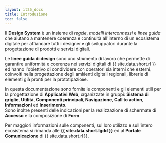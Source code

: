 ```yaml
---
layout: it25_docs
title: Introduzione
toc: false
---
```


Il **Design System** è un insieme di *regole*, *modelli interconnessi* e *linee guida* che aiutano a mantenere coerenza e continuità all'interno di un ecosistema digitale per affiancare tutti i designer e gli sviluppatori durante la progettazione di prodotti e servizi digitali.

Le **linee guida di design** sono uno strumento di lavoro che permette di garantire uniformità e coerenza nei servizi digitali di {{ site.data.short.rl }} ed hanno l'obiettivo di condividere con operatori sia interni che esterni, coinvolti nella progettazione degli ambienti digitali regionali, librerie di elementi già pronti per la prototipazione.

In questa documentazione sono fornite le componenti e gli elementi utili per la progettazione di **Applicativi Web**, organizzate in gruppi: **Sistema di griglie**, **Utilità**, **Componenti principali**, **Navigazione**, **Call to action**, **Informazioni** ed **Inserimento**.  
Sono inoltre presenti delle indicazioni per la realizzazione di schermate di **Accesso** e la composizione di **Form**.

Per maggiori informazioni sulle componenti, sul loro utilizzo e sull'intero ecosistema si rimanda alle **{{ site.data.short.lgdd }}** ed al **Portale Comunicazione** di {{ site.data.short.rl }}.
